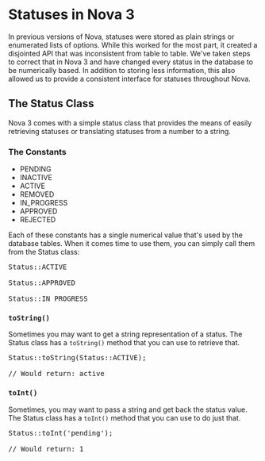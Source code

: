 # Statuses in Nova 3

In previous versions of Nova, statuses were stored as plain strings or enumerated lists of options. While this worked for the most part, it created a disjointed API that was inconsistent from table to table. We've taken steps to correct that in Nova 3 and have changed every status in the database to be numerically based. In addition to storing less information, this also allowed us to provide a consistent interface for statuses throughout Nova.

## The Status Class

Nova 3 comes with a simple status class that provides the means of easily retrieving statuses or translating statuses from a number to a string.

### The Constants

- PENDING
- INACTIVE
- ACTIVE
- REMOVED
- IN_PROGRESS
- APPROVED
- REJECTED

Each of these constants has a single numerical value that's used by the database tables. When it comes time to use them, you can simply call them from the Status class:

<pre>Status::ACTIVE

Status::APPROVED

Status::IN_PROGRESS</pre>

### `toString()`

Sometimes you may want to get a string representation of a status. The Status class has a `toString()` method that you can use to retrieve that.

<pre>Status::toString(Status::ACTIVE);

// Would return: active</pre>

### `toInt()`

Sometimes, you may want to pass a string and get back the status value. The Status class has a `toInt()` method that you can use to do just that.

<pre>Status::toInt('pending');

// Would return: 1</pre>